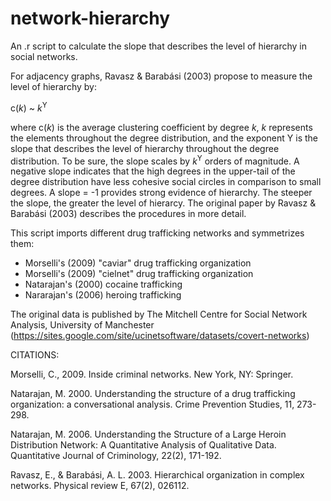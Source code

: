 # network-hierarchy

An .r script to calculate the slope that describes the level of hierarchy in social networks. 

For adjacency graphs, Ravasz & Barabási (2003) propose to measure the level of hierarchy by:

c(*k*) ~ *k*<sup>Y</sup>

where c(*k*) is the average clustering coefficient by degree *k*, *k* represents the elements throughout the degree distribution, and the exponent Y is the slope that describes the level of hierarchy throughout the degree distribution. To be sure, the slope scales by *k*<sup>Y</sup> orders of magnitude. A negative slope indicates that the high degrees in the upper-tail of the degree distribution have less cohesive social circles in comparison to small degrees. A slope = -1 provides strong evidence of hierarchy. The steeper the slope, the greater the level of hierarcy. The original paper by Ravasz & Barabási (2003) describes the procedures in more detail.

This script imports different drug trafficking networks and symmetrizes them: 

  - Morselli's  (2009) "caviar" drug trafficking organization 
  - Morselli's  (2009) "cielnet" drug trafficking organization
  - Natarajan's (2000) cocaine trafficking
  - Nararajan's (2006) heroing trafficking

The original data is published by The Mitchell Centre for Social Network Analysis, University of Manchester (https://sites.google.com/site/ucinetsoftware/datasets/covert-networks)

CITATIONS: 

Morselli, C., 2009. Inside criminal networks. New York, NY: Springer.

Natarajan, M. 2000. Understanding the structure of a drug trafficking organization: a conversational analysis. Crime Prevention Studies, 11, 273-298.

Natarajan, M. 2006. Understanding the Structure of a Large Heroin Distribution Network: A Quantitative Analysis of Qualitative Data. Quantitative Journal of Criminology, 22(2), 171-192.

Ravasz, E., & Barabási, A. L. 2003. Hierarchical organization in complex networks. Physical review E, 67(2), 026112.
